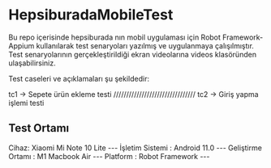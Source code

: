 # HepsiburadaMobileTest

Bu repo içerisinde hepsiburada nın mobil uygulaması için Robot Framework-Appium kullanılarak test senaryoları yazılmış ve uygulanmaya çalışılmıştır. Test senaryolarının gerçekleştirildiği ekran videolarına videos klasöründen ulaşabilirsiniz.

Test caseleri ve açıklamaları şu şekildedir:

tc1 -> Sepete ürün ekleme testi
////////////////////////////////
tc2 -> Giriş yapma işlemi testi



## Test Ortamı

Cihaz: Xiaomi Mi Note 10 Lite ---
İşletim Sistemi : Android 11.0 ---
Geliştirme Ortamı : M1 Macbook Air ---
Platform : Robot Framework ---
